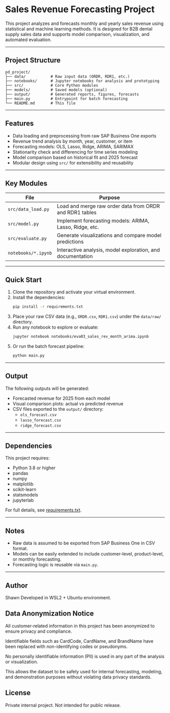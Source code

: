 # Sales Revenue Forecasting Project

This project analyzes and forecasts monthly and yearly sales revenue using statistical and machine learning methods. It is designed for B2B dental supply sales data and supports model comparison, visualization, and automated evaluation.

---

## Project Structure

```
pd_project/
├── data/           # Raw input data (ORDR, RDR1, etc.)
├── notebooks/      # Jupyter notebooks for analysis and prototyping
├── src/            # Core Python modules
├── models/         # Saved models (optional)
├── output/         # Generated reports, figures, forecasts
├── main.py         # Entrypoint for batch forecasting
└── README.md       # This file
```

---

## Features

- Data loading and preprocessing from raw SAP Business One exports
- Revenue trend analysis by month, year, customer, or item
- Forecasting models: OLS, Lasso, Ridge, ARIMA, SARIMAX
- Stationarity check and differencing for time series modeling
- Model comparison based on historical fit and 2025 forecast
- Modular design using `src/` for extensibility and reusability

---

## Key Modules

| File                  | Purpose                                                  |
|-----------------------|----------------------------------------------------------|
| `src/data_load.py`    | Load and merge raw order data from ORDR and RDR1 tables  |
| `src/model.py`        | Implement forecasting models: ARIMA, Lasso, Ridge, etc.  |
| `src/evaluate.py`     | Generate visualizations and compare model predictions    |
| `notebooks/*.ipynb`   | Interactive analysis, model exploration, and documentation |

---

## Quick Start

1. Clone the repository and activate your virtual environment.
2. Install the dependencies:
   ```bash
   pip install -r requirements.txt
   ```
3. Place your raw CSV data (e.g., `ORDR.csv`, `RDR1.csv`) under the `data/raw/` directory.
4. Run any notebook to explore or evaluate:
   ```bash
   jupyter notebook notebooks/eva03_sales_rev_month_arima.ipynb
   ```
5. Or run the batch forecast pipeline:
   ```bash
   python main.py
   ```

---

## Output

The following outputs will be generated:

- Forecasted revenue for 2025 from each model
- Visual comparison plots: actual vs predicted revenue
- CSV files exported to the `output/` directory:
  - `ols_forecast.csv`
  - `lasso_forecast.csv`
  - `ridge_forecast.csv`

---

## Dependencies

This project requires:

- Python 3.8 or higher
- pandas
- numpy
- matplotlib
- scikit-learn
- statsmodels
- jupyterlab

For full details, see [requirements.txt](./requirements.txt).

---

## Notes

- Raw data is assumed to be exported from SAP Business One in CSV format.
- Models can be easily extended to include customer-level, product-level, or monthly forecasting.
- Forecasting logic is reusable via `main.py`.

---

## Author

Shawn
Developed in WSL2 + Ubuntu environment.

## Data Anonymization Notice

All customer-related information in this project has been anonymized to ensure privacy and compliance.

Identifiable fields such as CardCode, CardName, and BrandName have been replaced with non-identifying codes or pseudonyms.

No personally identifiable information (PII) is used in any part of the analysis or visualization.

This allows the dataset to be safely used for internal forecasting, modeling, and demonstration purposes without violating data privacy standards.


## License

Private internal project. Not intended for public release.

